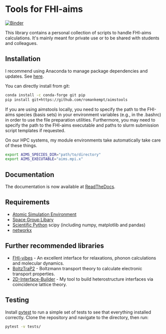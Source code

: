 # Tools for FHI-aims

[![Binder](https://mybinder.org/badge_logo.svg)](https://mybinder.org/v2/gh/romankempt/aimstools/HEAD)

This library contains a personal collection of scripts to handle FHI-aims calculations. It's mainly meant for private use or to be shared with students and colleagues.

## Installation

I recommend using Anaconda to manage package dependencies and updates. See [here](https://docs.conda.io/projects/conda/en/latest/user-guide/getting-started.html).

You can directly install from git:

```bash
conda install -c conda-forge git pip
pip install git+https://github.com/romankempt/aimstools
```

If you are using aimstools locally, you need to specify the path to the FHI-aims species (basis sets) in your environment variables (e.g., in the .bashrc) in order to use the file preparation utilities. Furthermore, you may need to specify the path to the FHI-aims executable and paths to slurm submission script templates if requested.

On our HPC systems, my module environments take automatically take care of these things.

```bash
export AIMS_SPECIES_DIR="path/to/directory"
export AIMS_EXECUTABLE="aims.mpi.x"
```

## Documentation
The documentation is now available at [ReadTheDocs](https://aims-tools.readthedocs.io/en/master/).

## Requirements

- [Atomic Simulation Environment](https://wiki.fysik.dtu.dk/ase/)
- [Space Group Libary](https://atztogo.github.io/spglib/python-spglib.html)
- [Scientific Python](https://www.scipy.org/) scipy (including numpy, matplotlib and pandas)
- [networkx](https://networkx.github.io/documentation/stable/install.html)

## Further recommended libraries

- [FHI-vibes](https://vibes-developers.gitlab.io/vibes/) - An excellent interface for relaxations, phonon calculations and molecular dynamics.
- [BoltzTraP2](https://gitlab.com/sousaw/BoltzTraP2) - Boltzmann transport theory to calculate electronic transport properties.
- [2D-Interface-Builder](https://github.com/AK-Heine/2D-Interface-Builder) - My tool to build heterostructure interfaces via coincidence lattice theory.

## Testing

Install [pytest](https://docs.pytest.org/en/stable/) to run a simple set of tests to see that everything installed correctly. Clone the repository and navigate to the directory, then run:

```bash
pytest -v tests/
```